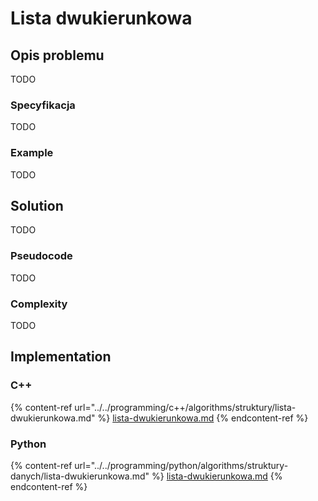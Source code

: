 # Lista dwukierunkowa

## Opis problemu

TODO

### Specyfikacja

TODO

### Example

TODO

## Solution

TODO

### Pseudocode

TODO

### Complexity

TODO

## Implementation

### C++

{% content-ref url="../../programming/c++/algorithms/struktury/lista-dwukierunkowa.md" %}
[lista-dwukierunkowa.md](../../programming/c++/algorithms/struktury/lista-dwukierunkowa.md)
{% endcontent-ref %}

### Python

{% content-ref url="../../programming/python/algorithms/struktury-danych/lista-dwukierunkowa.md" %}
[lista-dwukierunkowa.md](../../programming/python/algorithms/struktury-danych/lista-dwukierunkowa.md)
{% endcontent-ref %}
